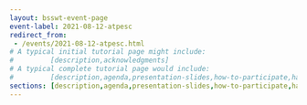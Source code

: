 ```yaml
---
layout: bsswt-event-page
event-label: 2021-08-12-atpesc
redirect_from:
 - /events/2021-08-12-atpesc.html
# A typical initial tutorial page might include:
#         [description,acknowledgments]
# A typical complete tutorial page would include: 
#         [description,agenda,presentation-slides,how-to-participate,hands-on-exercises,stay-in-touch,resources-from-presentations,requested-citation,acknowledgments]
sections: [description,agenda,presentation-slides,how-to-participate,hands-on-exercises,stay-in-touch,resources-from-presentations,requested-citation,acknowledgments]
---
```

